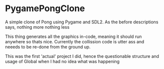 # PygamePongClone
A simple clone of Pong using Pygame and SDL2.
As the before descriptions says, nothing more nothing less

This thing generates all the graphics in-code, meaning it should run anywhere so thats nice.
Currently the collission code is utter ass and neeeds to be re-done from the ground up.

This was the first 'actual' project I did, hence the questionable structure and usage of Global when I had no idea what was happening
